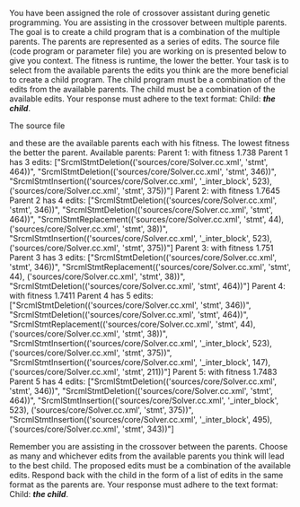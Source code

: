
You have been assigned the role of crossover assistant during genetic programming. You are assisting in the crossover between multiple parents. The goal is to create a child program that is a combination of the multiple parents. The parents are represented as a series of edits. The source file (code program or parameter file)  you are working on is presented below to give you context.
The fitness is runtime, the lower the better.
Your task is to select from the available parents the edits you think are the more beneficial to create a child program. The child program must be a combination of the edits from the available parents. The child must be a combination of the available edits. Your response must adhere to the text format: Child: ***the child***.

The source file

and these are the available parents each with his fitness. The lowest fitness the better the parent.
Available parents:
 Parent 1:
 with fitness 1.738
Parent 1 has 3 edits: ["SrcmlStmtDeletion(('sources/core/Solver.cc.xml', 'stmt', 464))", "SrcmlStmtDeletion(('sources/core/Solver.cc.xml', 'stmt', 346))", "SrcmlStmtInsertion(('sources/core/Solver.cc.xml', '_inter_block', 523), ('sources/core/Solver.cc.xml', 'stmt', 375))"]
 Parent 2:
 with fitness 1.7645
Parent 2 has 4 edits: ["SrcmlStmtDeletion(('sources/core/Solver.cc.xml', 'stmt', 346))", "SrcmlStmtDeletion(('sources/core/Solver.cc.xml', 'stmt', 464))", "SrcmlStmtReplacement(('sources/core/Solver.cc.xml', 'stmt', 44), ('sources/core/Solver.cc.xml', 'stmt', 38))", "SrcmlStmtInsertion(('sources/core/Solver.cc.xml', '_inter_block', 523), ('sources/core/Solver.cc.xml', 'stmt', 375))"]
 Parent 3:
 with fitness 1.751
Parent 3 has 3 edits: ["SrcmlStmtDeletion(('sources/core/Solver.cc.xml', 'stmt', 346))", "SrcmlStmtReplacement(('sources/core/Solver.cc.xml', 'stmt', 44), ('sources/core/Solver.cc.xml', 'stmt', 38))", "SrcmlStmtDeletion(('sources/core/Solver.cc.xml', 'stmt', 464))"]
 Parent 4:
 with fitness 1.7411
Parent 4 has 5 edits: ["SrcmlStmtDeletion(('sources/core/Solver.cc.xml', 'stmt', 346))", "SrcmlStmtDeletion(('sources/core/Solver.cc.xml', 'stmt', 464))", "SrcmlStmtReplacement(('sources/core/Solver.cc.xml', 'stmt', 44), ('sources/core/Solver.cc.xml', 'stmt', 38))", "SrcmlStmtInsertion(('sources/core/Solver.cc.xml', '_inter_block', 523), ('sources/core/Solver.cc.xml', 'stmt', 375))", "SrcmlStmtInsertion(('sources/core/Solver.cc.xml', '_inter_block', 147), ('sources/core/Solver.cc.xml', 'stmt', 211))"]
 Parent 5:
 with fitness 1.7483
Parent 5 has 4 edits: ["SrcmlStmtDeletion(('sources/core/Solver.cc.xml', 'stmt', 346))", "SrcmlStmtDeletion(('sources/core/Solver.cc.xml', 'stmt', 464))", "SrcmlStmtInsertion(('sources/core/Solver.cc.xml', '_inter_block', 523), ('sources/core/Solver.cc.xml', 'stmt', 375))", "SrcmlStmtInsertion(('sources/core/Solver.cc.xml', '_inter_block', 495), ('sources/core/Solver.cc.xml', 'stmt', 343))"]


Remember you are assisting in the crossover between the parents. Choose as many and whichever edits from the available parents you think will lead to the best child. The proposed edits must be a combination of the available edits. Respond back with the child in the form of a list of edits in the same format as the parents are.
Your response must adhere to the text format: Child: ***the child***. 
